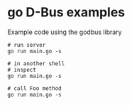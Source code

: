 go D-Bus examples
===

Example code using the godbus library

```
# run server
go run main.go -s

# in another shell
# inspect
go run main.go -s

# call Foo method
go run main.go -s
```
